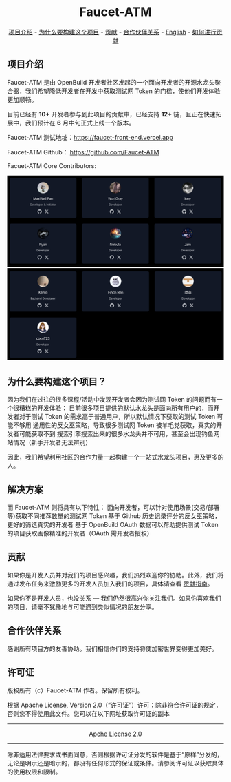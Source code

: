 <div align="center">

# Faucet-ATM


[项目介绍](#what-is-it) -
[为什么要构建这个项目](#why-you-want-to-build-this) -
[贡献](#contributing) -
[合作伙伴关系](#partenshippar) - 
[English](./Readme.md) - 
[如何进行贡献](./how_to_contribute.zh-CN.md)
</div>

## 项目介绍
Faucet-ATM 是由 OpenBuild 开发者社区发起的一个面向开发者的开源水龙头聚合器，我们希望降低开发者在开发中获取测试网 Token 的门槛，使他们开发体验更加顺畅。



目前已经有 **10+** 开发者参与到此项目的贡献中，已经支持 **12+** 链，且正在快速拓展中，我们预计在 **6** 月中旬正式上线一个版本。 <br/>

Faucet-ATM 测试地址：https://faucet-front-end.vercel.app  <br/>

Faucet-ATM Github： https://github.com/Faucet-ATM <br/>

Facuet-ATM Core Contributors: 

![alt text](image-1.png)
![alt text](image-2.png)

## 为什么要构建这个项目？
因为我们在过往的很多课程/活动中发现开发者会因为测试网 Token 的问题而有一个很糟糕的开发体验：
目前很多项目提供的默认水龙头是面向所有用户的，而开发者对于测试 Token 的需求高于普通用户，所以默认情况下获取的测试 Token 可能不够用
通用性的反女巫策略，导致很多测试网 Token 被羊毛党获取，真实的开发者可能获取不到
搜索引擎搜索出来的很多水龙头并不可用，甚至会出现钓鱼网站情况（新手开发者无法辨别）

因此，我们希望利用社区的合作力量一起构建一个一站式水龙头项目，惠及更多的人。


## 解决方案
而 Faucet-ATM 则将具有以下特性：
面向开发者，可以针对使用场景(交易/部署等)获取不同推荐数量的测试网 Token
基于 Github 历史记录评分的反女巫策略，更好的筛选真实的开发者
基于 OpenBuild OAuth 数据可以帮助提供测试 Token 的项目获取画像精准的开发者（OAuth 需开发者授权）

## 贡献
如果你是开发人员并对我们的项目感兴趣，我们热烈欢迎你的协助。此外，我们将通过发布任务来激励更多的开发人员加入我们的项目，具体请查看 [贡献指南](ConTRIBUTION.zh-CN.md)。


如果你不是开发人员，也没关系 — 我们仍然很高兴你关注我们。如果你喜欢我们的项目，请毫不犹豫地与可能遇到类似情况的朋友分享。

## 合作伙伴关系
感谢所有项目方的友善协助。我们相信你们的支持将使加密世界变得更加美好。

## 许可证
版权所有（c）Faucet-ATM 作者。保留所有权利。

根据 Apache License, Version 2.0（“许可证”）许可；除非符合许可证的规定，否则您不得使用此文件。您可以在以下网址获取许可证的副本
<div align='center'>
    <hr>
    <a href='https://www.apache.org/licenses/LICENSE-2.0'>Apche License 2.0</a>
    <hr>
</div>
除非适用法律要求或书面同意，否则根据许可证分发的软件是基于“原样”分发的，无论是明示还是暗示的，都没有任何形式的保证或条件。请参阅许可证以获取具体的使用权限和限制。

